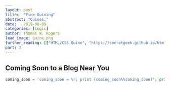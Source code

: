 ```yaml
---
layout: post
title:  "Fine Quining"
abstract: "Quines."
date:   2019-08-09
categories: [Logic]
author: Thomas W. Rogers
lead_image: quine.png
further_reading: [["HTML/CSS Quine", "https://secretgeek.github.io/html_wysiwyg/html.html"]]
part: 2
---
```

## Coming Soon to a Blog Near You
```python
coming_soon = 'coming_soon = %r; print (coming_soon%%coming_soon)'; print (coming_soon%coming_soon)
```
